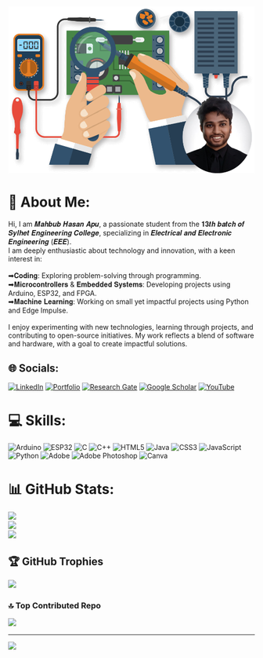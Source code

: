 ![Banner](https://github.com/apu-eee-sec/apu-eee-sec/blob/main/img/Banner.png?raw=true)

# 💫 About Me:
Hi, I am 𝑴𝒂𝒉𝒃𝒖𝒃 𝑯𝒂𝒔𝒂𝒏 𝑨𝒑𝒖, a passionate student from the 𝟏𝟑𝒕𝒉 𝒃𝒂𝒕𝒄𝒉 𝒐𝒇 𝑺𝒚𝒍𝒉𝒆𝒕 𝑬𝒏𝒈𝒊𝒏𝒆𝒆𝒓𝒊𝒏𝒈 𝑪𝒐𝒍𝒍𝒆𝒈𝒆, specializing in 𝑬𝒍𝒆𝒄𝒕𝒓𝒊𝒄𝒂𝒍 𝒂𝒏𝒅 𝑬𝒍𝒆𝒄𝒕𝒓𝒐𝒏𝒊𝒄 𝑬𝒏𝒈𝒊𝒏𝒆𝒆𝒓𝒊𝒏𝒈 (𝑬𝑬𝑬).<br>I am deeply enthusiastic about technology and innovation, with a keen interest in:<br><br>  ➡𝐂𝐨𝐝𝐢𝐧𝐠: Exploring problem-solving through programming.<br> ➡𝐌𝐢𝐜𝐫𝐨𝐜𝐨𝐧𝐭𝐫𝐨𝐥𝐥𝐞𝐫𝐬 & 𝐄𝐦𝐛𝐞𝐝𝐝𝐞𝐝 𝐒𝐲𝐬𝐭𝐞𝐦𝐬: Developing projects using Arduino, ESP32, and FPGA.<br> ➡𝐌𝐚𝐜𝐡𝐢𝐧𝐞 𝐋𝐞𝐚𝐫𝐧𝐢𝐧𝐠: Working on small yet impactful projects using Python and Edge Impulse.<br><br>I enjoy experimenting with new technologies, learning through projects, and contributing to open-source initiatives. My work reflects a blend of software and hardware, with a goal to create impactful solutions.


## 🌐 Socials:
[![LinkedIn](https://img.shields.io/badge/LinkedIn-%230077B5.svg?logo=linkedin&logoColor=white)](https://linkedin.com/in/mahbub-hasan-apu-698b71347) 
[![Portfolio](https://img.shields.io/badge/%F0%9F%94%97-Portfolio-%2300C4CC.svg?logo=Portfolio&logoColor=white)](https://apu-eee-sec.netlify.app) 
[![Research Gate](https://img.shields.io/badge/Research%20Gate-white?logo=ResearchGate&logoColor=black)](https://www.researchgate.net/profile/Mahbub-Hasan-Apu) 
[![Google Scholar](https://img.shields.io/badge/Google%20Scholar-gray?logo=google-scholar&style=flat-square)](https://scholar.google.com/citations?hl=en&view_op=list_works&gmla=AGd7smGiwXUDGTzpS5UymepNa_HWBpfcwx7DLOy2xmnA7YtK76luIY555jfiKOhQLXSvlGzNZDZmfFdDuyo-ZmpPbTBW&user=p5_0dhYAAAAJ) 
[![YouTube](https://img.shields.io/badge/YouTube-red?logo=youtube&logoColor=white)](https://m.youtube.com/channel/UCZ_HGKwl66cW4xdMC8s0LNA) 



# 💻 Skills:
![Arduino](https://img.shields.io/badge/Arduino-00878F?style=for-the-badge&logo=arduino&logoColor=fff)
![ESP32](https://img.shields.io/badge/Platform-ESP32-informational?style=for-the-badge&logo=Arduino&logoColor=white&color=00979D)
![C](https://img.shields.io/badge/c-%2300599C.svg?style=for-the-badge&logo=c&logoColor=white) ![C++](https://img.shields.io/badge/c++-%2300599C.svg?style=for-the-badge&logo=c%2B%2B&logoColor=white) ![HTML5](https://img.shields.io/badge/html5-%23E34F26.svg?style=for-the-badge&logo=html5&logoColor=white) ![Java](https://img.shields.io/badge/java-%23ED8B00.svg?style=for-the-badge&logo=openjdk&logoColor=white) ![CSS3](https://img.shields.io/badge/css3-%231572B6.svg?style=for-the-badge&logo=css3&logoColor=white) ![JavaScript](https://img.shields.io/badge/javascript-%23323330.svg?style=for-the-badge&logo=javascript&logoColor=%23F7DF1E) ![Python](https://img.shields.io/badge/python-3670A0?style=for-the-badge&logo=python&logoColor=ffdd54) ![Adobe](https://img.shields.io/badge/adobe-%23FF0000.svg?style=for-the-badge&logo=adobe&logoColor=white) ![Adobe Photoshop](https://img.shields.io/badge/adobe%20photoshop-%2331A8FF.svg?style=for-the-badge&logo=adobe%20photoshop&logoColor=white) ![Canva](https://img.shields.io/badge/Canva-%2300C4CC.svg?style=for-the-badge&logo=Canva&logoColor=white)
# 📊 GitHub Stats:
![](https://github-readme-stats.vercel.app/api?username=apu-eee-sec&theme=default_repocard&hide_border=false&include_all_commits=true&count_private=false)<br/>
![](https://github-readme-streak-stats.herokuapp.com/?user=apu-eee-sec&theme=default&hide_border=false)<br/>
![](https://github-readme-stats.vercel.app/api/top-langs/?username=apu-eee-sec&theme=default&hide_border=false&include_all_commits=true&count_private=false&layout=compact)

## 🏆 GitHub Trophies
![](https://github-profile-trophy.vercel.app/?username=apu-eee-sec&theme=default_repocard&no-frame=false&no-bg=false&margin-w=4)

### 🔝 Top Contributed Repo
![](https://github-contributor-stats.vercel.app/api?username=apu-eee-sec&limit=5&theme=default_repocard&combine_all_yearly_contributions=true)

---
[![](https://visitcount.itsvg.in/api?id=apu-eee-sec&icon=0&color=0)](https://visitcount.itsvg.in)

<!-- Proudly created with GPRM ( https://gprm.itsvg.in ) -->
